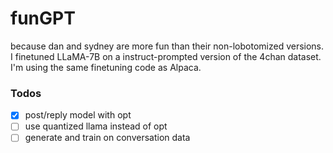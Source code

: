 # funGPT

because dan and sydney are more fun than their non-lobotomized versions. I finetuned LLaMA-7B on a instruct-prompted version of the 4chan dataset. I'm using the same finetuning code as Alpaca.

### Todos

- [x] post/reply model with opt
- [ ] use quantized llama instead of opt
- [ ] generate and train on conversation data
